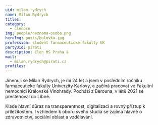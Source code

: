 ```yaml
---
uid: milan.rydrych
name: Milan Rydrych
titles:
category:
  - clenove
img: people/neznama-osoba.png
heroImg: posts/bulovka.jpg
profession: student farmaceutické fakulty UK
partyUid: pirati
description: člen MS Praha 8
mail:
  - milan.rydrych@pirati.cz
profiles:
---
```


Jmenuji se Milan Rydrych, je mi 24 let a jsem v posledním ročníku farmaceutické fakulty Univerzity Karlovy, a začíná pracovat ve Fakultní nemocnici Královské Vinohrady. Pochází z Berouna, v létě 2021 se přestěhoval do Libně. 

Klade hlavní důraz na transparentnost, digitalizaci a rovný přístup k příležitostem. I vzhledem k oboru svého studia se zajímá hlavně o zdravotnictví, sociální oblast a vzdělávání. 
